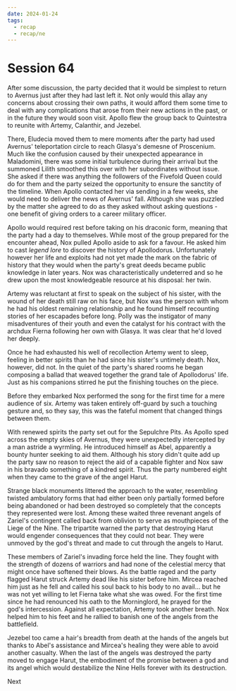```yaml
---
date: 2024-01-24
tags:
  - recap
  - recap/ne
---
```

# Session 64

After some discussion, the party decided that it would be simplest to return to Avernus just after they had last left it. Not only would this allay any concerns about crossing their own paths, it would afford them some time to deal with any complications that arose from their new actions in the past, or in the future they would soon visit. Apollo flew the group back to Quintestra to reunite with Artemy, Calanthir, and Jezebel.

There, Eludecia moved them to mere moments after the party had used Avernus' teleportation circle to reach Glasya's demesne of Proscenium. Much like the confusion caused by their unexpected appearance in Maladomini, there was some initial turbulence during their arrival but the summoned Lilith smoothed this over with her subordinates without issue. She asked if there was anything the followers of the Fivefold Queen could do for them and the party seized the opportunity to ensure the sanctity of the timeline. When Apollo contacted her via sending in a few weeks, she would need to deliver the news of Avernus' fall. Although she was puzzled by the matter she agreed to do as they asked without asking questions - one benefit of giving orders to a career military officer.

Apollo would required rest before taking on his draconic form, meaning that the party had a day to themselves. While most of the group prepared for the encounter ahead, Nox pulled Apollo aside to ask for a favour. He asked him to cast *legend lore* to discover the history of Apollodorus. Unfortunately however her life and exploits had not yet made the mark on the fabric of history that they would when the party's great deeds became public knowledge in later years. Nox was characteristically undeterred and so he drew upon the most knowledgeable resource at his disposal: her twin.

Artemy was reluctant at first to speak on the subject of his sister, with the wound of her death still raw on his face, but Nox was the person with whom he had his oldest remaining relationship and he found himself recounting stories of her escapades before long. Polly was the instigator of many misadventures of their youth and even the catalyst for his contract with the archdux Fierna following her own with Glasya. It was clear that he'd loved her deeply.

Once he had exhausted his well of recollection Artemy went to sleep, feeling in better spirits than he had since his sister's untimely death. Nox, however, did not. In the quiet of the party's shared rooms he began composing a ballad that weaved together the grand tale of Apollodorus' life. Just as his companions stirred he put the finishing touches on the piece.

Before they embarked Nox performed the song for the first time for a mere audience of six. Artemy was taken entirely off-guard by such a touching gesture and, so they say, this was the fateful moment that changed things between them.

With renewed spirits the party set out for the Sepulchre Pits. As Apollo sped across the empty skies of Avernus, they were unexpectedly intercepted by a man astride a wyrmling. He introduced himself as Abel, apparently a bounty hunter seeking to aid them. Although his story didn't quite add up the party saw no reason to reject the aid of a capable fighter and Nox saw in his bravado something of a kindred spirit. Thus the party numbered eight when they came to the grave of the angel Harut.

Strange black monuments littered the approach to the water, resembling twisted ambulatory forms that had either been only partially formed before being abandoned or had been destroyed so completely that the concepts they represented were lost. Among these waited three revenant angels of Zariel's contingent called back from oblivion to serve as mouthpieces of the Liege of the Nine. The tripartite warned the party that destroying Harut would engender consequences that they could not bear. They were unmoved by the god's threat and made to cut through the angels to Harut.

These members of Zariel's invading force held the line. They fought with the strength of dozens of warriors and had none of the celestial mercy that might once have softened their blows. As the battle raged and the party flagged Harut struck Artemy dead like his sister before him. Mircea reached him just as he fell and called his soul back to his body to no avail... but he was not yet willing to let Fierna take what she was owed. For the first time since he had renounced his oath to the Morninglord, he prayed for the god's intercession. Against all expectation, Artemy took another breath. Nox helped him to his feet and he rallied to banish one of the angels from the battlefield.

Jezebel too came a hair's breadth from death at the hands of the angels but thanks to Abel's assistance and Mircea's healing they were able to avoid another casualty. When the last of the angels was destroyed the party moved to engage Harut, the embodiment of the promise between a god and its angel which would destabilize the Nine Hells forever with its destruction.

Next